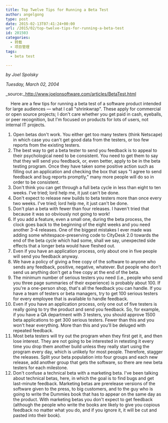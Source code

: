 ```yaml
---
title: Top Twelve Tips for Running a Beta Test
author: angelgong
type: post
date: 2015-02-13T07:41:24+00:00
url: /2015/02/top-twelve-tips-for-running-a-beta-test
id: 201503
categories:
  - 转载
  - 项目管理
tags:
  - beta test

---
```

_by Joel Spolsky_ 

_Tuesday, March 02, 2004_ 

_source:_http://www.joelonsoftware.com/articles/BetaTest.html 

&nbsp; &nbsp; Here are a few tips for running a beta test of a software product intended for large audiences &#8212; what I call "shrinkwrap". These apply for commercial or open source projects; I don't care whether you get paid in cash, eyeballs, or peer recognition, but I'm focused on products for lots of users, not internal IT projects. 

  1. Open betas don't work. You either get too many testers (think Netscape) in which case you can't get good data from the testers, or too few reports from the existing testers. 
  2. The best way to get a beta tester to send you feedback is to appeal to their psychological need to be consistent. You need to get them to say that they will send you feedback, or, even better, apply to be in the beta testing program. Once they have taken some positive action such as filling out an application and checking the box that says "I agree to send feedback and bug reports promptly," many more people will do so in order to be consistent. 
  3. Don't think you can get through a full beta cycle in less than eight to ten weeks. I've tried; lord help me, it just can't be done. 
  4. Don't expect to release new builds to beta testers more than once every two weeks. I've tried; lord help me, it just can't be done. 
  5. Don't plan a beta with fewer than four releases. I haven't tried that because it was so obviously not going to work! 
  6. If you add a feature, even a small one, during the beta process, the clock goes back to the beginning of the eight weeks and you need another 3-4 releases. One of the biggest mistakes I ever made was adding some whitespace-preserving code to CityDesk 2.0 towards the end of the beta cycle which had some, shall we say, unexpected side effects that a longer beta would have fleshed out. 
  7. Even if you have an application process, only about one in five people will send you feedback anyway. 
  8. We have a policy of giving a free copy of the software to anyone who sends any feedback, positive, negative, whatever. But people who don't send us anything don't get a free copy at the end of the beta. 
  9. The minimum number of serious testers you need (i.e., people who send you three page summaries of their experience) is probably about 100. If you're a one-person shop, that's all the feedback you can handle. If you have a team of testers or beta managers, try to get 100 serious testers for every employee that is available to handle feedback. 
 10. Even if you have an application process, only one out of five testers is really going to try the product and send you feedback. So, for example, if you have a QA department with 3 testers, you should approve 1500 beta applications to get 300 serious testers. Fewer than this and you won't hear everything. More than this and you'll be deluged with repeated feedback. 
 11. Most beta testers will try out the program when they first get it, and then lose interest. They are not going to be interested in retesting it every time you drop them another build unless they really start using the program every day, which is unlikely for most people. Therefore, stagger the releases. Split your beta population into four groups and each new release, add another group that gets the software, so there are new beta testers for each milestone. 
 12. Don't confuse a technical beta with a marketing beta. I've been talking about technical betas, here, in which the goal is to find bugs and get last-minute feedback. Marketing betas are prerelease versions of the software given to the press, to big customers, and to the guy who is going to write the Dummies book that has to appear on the same day as the product. With marketing betas you don't expect to get feedback (although the people who write the books are likely to give you copious feedback no matter what you do, and if you ignore it, it will be cut and pasted into their book).